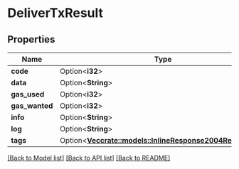 # DeliverTxResult

## Properties

Name | Type | Description | Notes
------------ | ------------- | ------------- | -------------
**code** | Option<**i32**> |  | [optional]
**data** | Option<**String**> |  | [optional]
**gas_used** | Option<**i32**> |  | [optional]
**gas_wanted** | Option<**i32**> |  | [optional]
**info** | Option<**String**> |  | [optional]
**log** | Option<**String**> |  | [optional]
**tags** | Option<[**Vec<crate::models::InlineResponse2004ResultTags>**](inline_response_200_4_result_tags.md)> |  | [optional]

[[Back to Model list]](../README.md#documentation-for-models) [[Back to API list]](../README.md#documentation-for-api-endpoints) [[Back to README]](../README.md)


